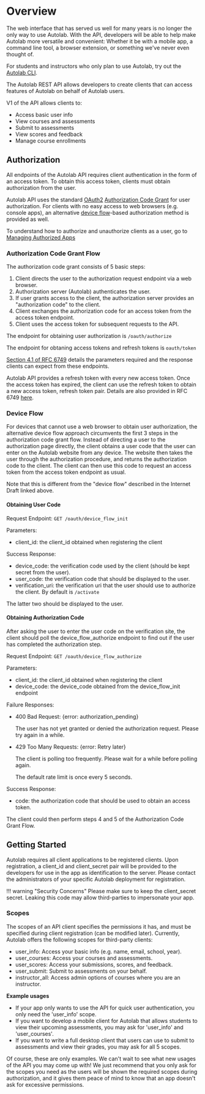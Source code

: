 # Overview

The web interface that has served us well for many years is no longer the only way to use Autolab. With the API, developers will be able to help make Autolab more versatile and convenient: Whether it be with a mobile app, a command line tool, a browser extension, or something we've never even thought of.

For students and instructors who only plan to use Autolab, try out the [Autolab CLI](/command-line-interface/).

The Autolab REST API allows developers to create clients that can access features of Autolab on behalf of Autolab users.

V1 of the API allows clients to:

-   Access basic user info
-   View courses and assessments
-   Submit to assessments
-   View scores and feedback
-   Manage course enrollments

## Authorization

All endpoints of the Autolab API requires client authentication in the form of an access token. To obtain this access token, clients must obtain authorization from the user.

Autolab API uses the standard <a href="https://tools.ietf.org/html/rfc6749" target="_blank">OAuth2</a> <a href="https://tools.ietf.org/html/rfc6749#section-4.1" target="_blank">Authorization Code Grant</a> for user authorization. For clients with no easy access to web browsers (e.g. console apps), an alternative <a href="https://tools.ietf.org/html/draft-ietf-oauth-device-flow-07" target="_blank">device flow</a>-based authorization method is provided as well.

To understand how to authorize and unauthorize clients as a user, go to [Managing Authorized Apps](/api-managing-authorized-apps/)

### Authorization Code Grant Flow

The authorization code grant consists of 5 basic steps:

1. Client directs the user to the authorization request endpoint via a web browser.
2. Authorization server (Autolab) authenticates the user.
3. If user grants access to the client, the authorization server provides an "authorization code" to the client.
4. Client exchanges the authorization code for an access token from the access token endpoint.
5. Client uses the access token for subsequent requests to the API.

The endpoint for obtaining user authorization is
`/oauth/authorize`

The endpoint for obtaning access tokens and refresh tokens is
`oauth/token`

<a href="https://tools.ietf.org/html/rfc6749#section-4.1" target="_blank">Section 4.1 of RFC 6749</a> details the parameters required and the response clients can expect from these endpoints.

Autolab API provides a refresh token with every new access token. Once the access token has expired, the client can use the refresh token to obtain a new access token, refresh token pair. Details are also provided in RFC 6749 <a href="https://tools.ietf.org/html/rfc6749#section-6" target="_blank">here</a>.

### Device Flow

For devices that cannot use a web browser to obtain user authorization, the alternative device flow approach circumvents the first 3 steps in the authorization code grant flow. Instead of directing a user to the authorization page directly, the client obtains a user code that the user can enter on the Autolab website from any device. The website then takes the user through the authorization procedure, and returns the authorization code to the client. The client can then use this code to request an access token from the access token endpoint as usual.

Note that this is different from the "device flow" described in the Internet Draft linked above.

#### Obtaining User Code

Request Endpoint: `GET /oauth/device_flow_init`

Parameters:

-   client_id: the client_id obtained when registering the client

Success Response:

-   device_code: the verification code used by the client (should be kept secret from the user).
-   user_code: the verification code that should be displayed to the user.
-   verification_uri: the verification uri that the user should use to authorize the client. By default is `/activate`

The latter two should be displayed to the user.

#### Obtaining Authorization Code

After asking the user to enter the user code on the verification site, the client should poll the device_flow_authorize endpoint to find out if the user has completed the authorization step.

Request Endpoint: `GET /oauth/device_flow_authorize`

Parameters:

-   client_id: the client_id obtained when registering the client
-   device_code: the device_code obtained from the device_flow_init endpoint

Failure Responses:

-   400 Bad Request: {error: authorization_pending}

    The user has not yet granted or denied the authorization request. Please try again in a while.

-   429 Too Many Requests: {error: Retry later}

    The client is polling too frequently. Please wait for a while before polling again.

    The default rate limit is once every 5 seconds.

Success Response:

-   code: the authorization code that should be used to obtain an access token.

The client could then perform steps 4 and 5 of the Authorization Code Grant Flow.

## Getting Started

Autolab requires all client applications to be registered clients. Upon registration, a client_id and client_secret pair will be provided to the developers for use in the app as identification to the server. Please contact the administrators of your specific Autolab deployment for registration.

!!! warning "Security Concerns"
    Please make sure to keep the client_secret secret. Leaking this code may allow third-parties to impersonate your app.

### Scopes

The scopes of an API client specifies the permissions it has, and must be specified during client registration (can be modified later). Currently, Autolab offers the following scopes for third-party clients:

-   user_info: Access your basic info (e.g. name, email, school, year).
-   user_courses: Access your courses and assessments.
-   user_scores: Access your submissions, scores, and feedback.
-   user_submit: Submit to assessments on your behalf.
-   instructor_all: Access admin options of courses where you are an instructor.

**Example usages**

-   If your app only wants to use the API for quick user authentication, you only need the 'user_info' scope.
-   If you want to develop a mobile client for Autolab that allows students to view their upcoming assessments, you may ask for 'user_info' and 'user_courses'.
-   If you want to write a full desktop client that users can use to submit to assessments and view their grades, you may ask for all 5 scopes.

Of course, these are only examples. We can't wait to see what new usages of the API you may come up with! We just recommend that you only ask for the scopes you need as the users will be shown the required scopes during authorization, and it gives them peace of mind to know that an app doesn't ask for excessive permissions.
